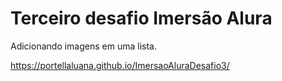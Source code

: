 # Terceiro desafio Imersão Alura

Adicionando imagens em uma lista.

https://portellaluana.github.io/ImersaoAluraDesafio3/
